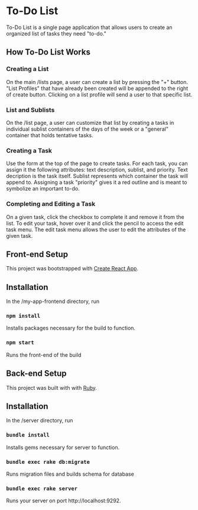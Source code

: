 # To-Do List

To-Do List is a single page application that allows users to create an organized list of tasks they need "to-do."

## How To-Do List Works

### Creating a List

On the main /lists page, a user can create a list by pressing the "+" button. "List Profiles" that have already been created will be appended to the right of create button. Clicking on a list profile will send a user to that specific list.

### List and Sublists

On the /list page, a user can customize that list by creating a tasks in individual sublist containers of the days of the week or a "general" container that holds tentative tasks.

### Creating a Task

Use the form at the top of the page to create tasks. For each task, you can assign it the following attributes: text description, sublist, and priority. Text decription is the task itself. Sublist represents which container the task will append to. Assigning a task "priority" gives it a red outline and is meant to symbolize an important to-do.

### Completing and Editing a Task

On a given task, click the checkbox to complete it and remove it from the list. To edit your task, hover over it and click the pencil to access the edit task menu. The edit task menu allows the user to edit the attributes of the given task.

## Front-end Setup

This project was bootstrapped with [Create React App](https://github.com/facebook/create-react-app).

## Installation

In the /my-app-frontend directory, run

### `npm install`

Installs packages necessary for the build to function.

### `npm start`

Runs the front-end of the build

## Back-end Setup

This project was built with with [Ruby](https://github.com/ruby).

## Installation

In the /server directory, run

### `bundle install`

Installs gems necessary for server to function.

### `bundle exec rake db:migrate`
Runs migration files and builds schema for database

### `bundle exec rake server`

Runs your server on port http://localhost:9292.
